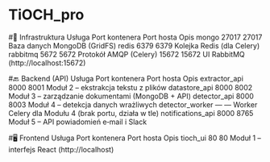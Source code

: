 # TiOCH_pro
#🔧 Infrastruktura
Usługa	Port kontenera	Port hosta	Opis
mongo	27017	27017	Baza danych MongoDB (GridFS)
redis	6379	6379	Kolejka Redis (dla Celery)
rabbitmq	5672	5672	Protokół AMQP (Celery)
15672	15672	UI RabbitMQ (http://localhost:15672)

#🔙 Backend (API)
Usługa	Port kontenera	Port hosta	Opis
extractor_api	8000	8001	Moduł 2 – ekstrakcja tekstu z plików
datastore_api	8000	8002	Moduł 3 – zarządzanie dokumentami (MongoDB + API)
detector_api	8000	8003	Moduł 4 – detekcja danych wrażliwych
detector_worker	—	—	Worker Celery dla Modułu 4 (brak portu, działa w tle)
notifications_api	8000	8765	Moduł 5 – API powiadomień e‑mail i Slack

#🖥️ Frontend
Usługa	Port kontenera	Port hosta	Opis
tioch_ui	80	80	Moduł 1 – interfejs React (http://localhost)
